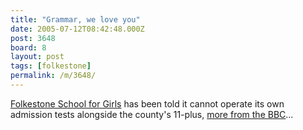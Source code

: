 ```yaml
---
title: "Grammar, we love you"
date: 2005-07-12T08:42:48.000Z
post: 3648
board: 8
layout: post
tags: [folkestone]
permalink: /m/3648/
---
```

<a href="http://www.folkestonegirls.kent.sch.uk/">Folkestone School for Girls</a> has been told it cannot operate its own admission tests alongside the county's 11-plus, <a href="http://news.bbc.co.uk/1/hi/england/kent/4671653.stm">more from the BBC</a>...
